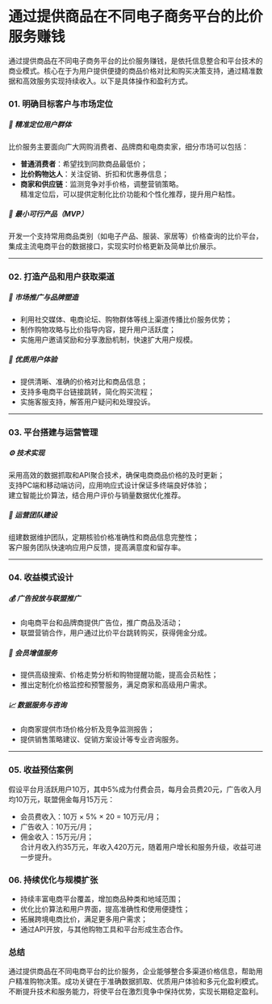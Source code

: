 # 通过提供商品在不同电子商务平台的比价服务赚钱

通过提供商品在不同电子商务平台的比价服务赚钱，是依托信息整合和平台技术的商业模式。核心在于为用户提供便捷的商品价格对比和购买决策支持，通过精准数据和高效服务实现持续收入。以下是具体操作和盈利方式。

### 01. 明确目标客户与市场定位  
##### 🎯 精准定位用户群体  
比价服务主要面向广大网购消费者、品牌商和电商卖家，细分市场可以包括：  
* **普通消费者**：希望找到同款商品最低价；  
* **比价购物达人**：关注促销、折扣和优惠券信息；  
* **商家和供应链**：监测竞争对手价格，调整营销策略。  
精准定位后，可以提供定制化比价功能和个性化推荐，提升用户粘性。  
##### 🌱 最小可行产品（MVP）  
开发一个支持常用商品类别（如电子产品、服装、家居等）价格查询的比价平台，集成主流电商平台的数据接口，实现实时价格更新及简单比价展示。  

***

### 02. 打造产品和用户获取渠道  
##### 📢 市场推广与品牌塑造  
* 利用社交媒体、电商论坛、购物群体等线上渠道传播比价服务优势；  
* 制作购物攻略与比价指导内容，提升用户活跃度；  
* 实施用户邀请奖励和分享激励机制，快速扩大用户规模。  
##### 🔧 优质用户体验  
* 提供清晰、准确的价格对比和商品信息；  
* 支持多电商平台链接跳转，简化购买流程；  
* 实施客服支持，解答用户疑问和处理投诉。  

***

### 03. 平台搭建与运营管理  
##### ⚙️ 技术实现  
采用高效的数据抓取和API聚合技术，确保电商商品价格的及时更新；  
支持PC端和移动端访问，应用响应式设计保证多终端良好体验；  
建立智能比价算法，结合用户评价与销量数据优化推荐。  
##### 🤝 运营团队建设  
组建数据维护团队，定期核验价格准确性和商品信息完整性；  
客户服务团队快速响应用户反馈，提高满意度和留存率。  

***

### 04. 收益模式设计  
##### 💰 广告投放与联盟推广  
* 向电商平台和品牌商提供广告位，推广商品及活动；  
* 联盟营销合作，用户通过比价平台跳转购买，获得佣金分成。  
##### 🔧 会员增值服务  
* 提供高级搜索、价格走势分析和购物提醒功能，提高会员粘性；  
* 推出定制化价格监控和预警服务，满足商家和高级用户需求。  
##### 📈 数据服务与咨询  
* 向商家提供市场价格分析及竞争监测报告；  
* 提供销售策略建议、促销方案设计等专业咨询服务。  

***

### 05. 收益预估案例  
假设平台月活跃用户10万，其中5%成为付费会员，每月会员费20元，广告收入月均10万元，联盟佣金每月15万元：  
* 会员费收入：10万 × 5% × 20 = 10万元/月；  
* 广告收入：10万元/月；  
* 佣金收入：15万元/月；  
合计月收入约35万元，年收入420万元，随着用户增长和服务升级，收益可进一步提升。  

### 06. 持续优化与规模扩张  
* 持续丰富电商平台覆盖，增加商品种类和地域范围；  
* 优化比价算法和用户界面，提高准确性和使用便捷性；  
* 拓展跨境电商比价，满足更多用户需求；  
* 通过API开放，与其他购物工具和平台形成生态合作。  

### 总结  
通过提供商品在不同电商平台的比价服务，企业能够整合多渠道价格信息，帮助用户精准购物决策。成功关键在于准确数据抓取、优质用户体验和多元化盈利模式。不断提升技术和服务能力，将使平台在激烈竞争中保持优势，实现长期稳定盈利。